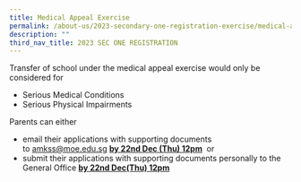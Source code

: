```yaml
---
title: Medical Appeal Exercise
permalink: /about-us/2023-secondary-one-registration-exercise/medical-appeal-exercise/
description: ""
third_nav_title: 2023 SEC ONE REGISTRATION
---
```

Transfer of school under the medical appeal exercise would only be considered for

* Serious Medical Conditions 
* Serious Physical Impairments

  

Parents can either 

* email their applications with supporting documents to [amkss@moe.edu.sg](mailto:amkss@moe.edu.sg) **<u>by 22nd Dec (Thu) 12pm</u>**  or 
* submit their applications with supporting documents personally to the General Office **<u>by 22nd Dec(Thu) 12pm</u>**